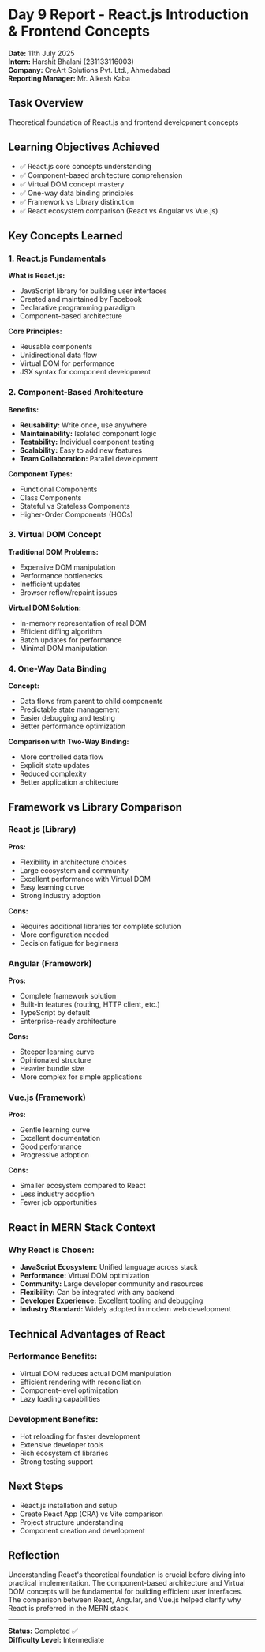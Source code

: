 # Day 9 Report - React.js Introduction & Frontend Concepts

**Date:** 11th July 2025  
**Intern:** Harshit Bhalani (231133116003)  
**Company:** CreArt Solutions Pvt. Ltd., Ahmedabad  
**Reporting Manager:** Mr. Alkesh Kaba  

## Task Overview
Theoretical foundation of React.js and frontend development concepts

## Learning Objectives Achieved
- ✅ React.js core concepts understanding
- ✅ Component-based architecture comprehension
- ✅ Virtual DOM concept mastery
- ✅ One-way data binding principles
- ✅ Framework vs Library distinction
- ✅ React ecosystem comparison (React vs Angular vs Vue.js)

## Key Concepts Learned

### 1. React.js Fundamentals
**What is React.js:**
- JavaScript library for building user interfaces
- Created and maintained by Facebook
- Declarative programming paradigm
- Component-based architecture

**Core Principles:**
- Reusable components
- Unidirectional data flow
- Virtual DOM for performance
- JSX syntax for component development

### 2. Component-Based Architecture
**Benefits:**
- **Reusability:** Write once, use anywhere
- **Maintainability:** Isolated component logic
- **Testability:** Individual component testing
- **Scalability:** Easy to add new features
- **Team Collaboration:** Parallel development

**Component Types:**
- Functional Components
- Class Components
- Stateful vs Stateless Components
- Higher-Order Components (HOCs)

### 3. Virtual DOM Concept
**Traditional DOM Problems:**
- Expensive DOM manipulation
- Performance bottlenecks
- Inefficient updates
- Browser reflow/repaint issues

**Virtual DOM Solution:**
- In-memory representation of real DOM
- Efficient diffing algorithm
- Batch updates for performance
- Minimal DOM manipulation

### 4. One-Way Data Binding
**Concept:**
- Data flows from parent to child components
- Predictable state management
- Easier debugging and testing
- Better performance optimization

**Comparison with Two-Way Binding:**
- More controlled data flow
- Explicit state updates
- Reduced complexity
- Better application architecture

## Framework vs Library Comparison

### React.js (Library)
**Pros:**
- Flexibility in architecture choices
- Large ecosystem and community
- Excellent performance with Virtual DOM
- Easy learning curve
- Strong industry adoption

**Cons:**
- Requires additional libraries for complete solution
- More configuration needed
- Decision fatigue for beginners

### Angular (Framework)
**Pros:**
- Complete framework solution
- Built-in features (routing, HTTP client, etc.)
- TypeScript by default
- Enterprise-ready architecture

**Cons:**
- Steeper learning curve
- Opinionated structure
- Heavier bundle size
- More complex for simple applications

### Vue.js (Framework)
**Pros:**
- Gentle learning curve
- Excellent documentation
- Good performance
- Progressive adoption

**Cons:**
- Smaller ecosystem compared to React
- Less industry adoption
- Fewer job opportunities

## React in MERN Stack Context

### Why React is Chosen:
- **JavaScript Ecosystem:** Unified language across stack
- **Performance:** Virtual DOM optimization
- **Community:** Large developer community and resources
- **Flexibility:** Can be integrated with any backend
- **Developer Experience:** Excellent tooling and debugging
- **Industry Standard:** Widely adopted in modern web development

## Technical Advantages of React

### Performance Benefits:
- Virtual DOM reduces actual DOM manipulation
- Efficient rendering with reconciliation
- Component-level optimization
- Lazy loading capabilities

### Development Benefits:
- Hot reloading for faster development
- Extensive developer tools
- Rich ecosystem of libraries
- Strong testing support

## Next Steps
- React.js installation and setup
- Create React App (CRA) vs Vite comparison
- Project structure understanding
- Component creation and development

## Reflection
Understanding React's theoretical foundation is crucial before diving into practical implementation. The component-based architecture and Virtual DOM concepts will be fundamental for building efficient user interfaces. The comparison between React, Angular, and Vue.js helped clarify why React is preferred in the MERN stack.

---
**Status:** Completed ✅  
**Difficulty Level:** Intermediate
